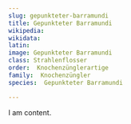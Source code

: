 ```yaml
---
slug: gepunkteter-barramundi
title: Gepunkteter Barramundi
wikipedia: 
wikidata: 
latin:
image: Gepunkteter Barramundi
class: Strahlenflosser
order:  Knochenzünglerartige
family:  Knochenzüngler
species:  Gepunkteter Barramundi

---
```


I am content.
